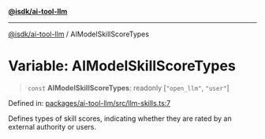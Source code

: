 [**@isdk/ai-tool-llm**](../README.md)

***

[@isdk/ai-tool-llm](../globals.md) / AIModelSkillScoreTypes

# Variable: AIModelSkillScoreTypes

> `const` **AIModelSkillScoreTypes**: readonly \[`"open_llm"`, `"user"`\]

Defined in: [packages/ai-tool-llm/src/llm-skills.ts:7](https://github.com/isdk/ai-tool-llm.js/blob/0105e0806703dc594a3652a122c6373b3789706e/src/llm-skills.ts#L7)

Defines types of skill scores, indicating whether they are rated by an external authority or users.
